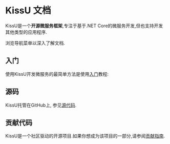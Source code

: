 ﻿# KissU 文档

KissU是一个**开源微服务框架**,专注于基于.NET Core的微服务开发,但也支持开发其他类型的应用程序.

浏览导航菜单以深入了解文档.

## 入门

使用KissU开发微服务的最简单方法是使用[入门](Getting-Started.md)教程:

## 源码

KissU托管在GitHub上, 参见[源代码](https://github.com/gongap/KissU).

## 贡献代码

KissU是一个社区驱动的开源项目.如果你想成为该项目的一部分,请参阅[贡献指南](Contribution/Index.md).
